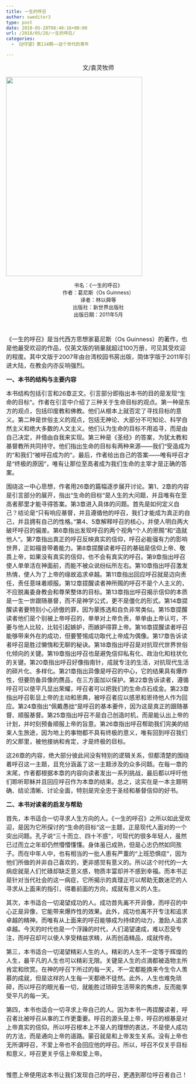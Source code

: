```yaml
---
title: 一生的呼召
author: sweditor3
type: post
date: 2018-05-28T08:40:16+00:00
url: /2018/05/28/一生的呼召/
categories:
  - 《@守望》第114期——这个世代的青年

---
```

<p style="text-align: center;">
  <span style="font-size: 12pt;">文/袁灵牧师</span>
</p>

<img class="aligncenter  wp-image-16997" src="http://t5.shwchurch.org/wp-content/uploads/2018/05/牧者荐书-一生的呼召.jpg" alt="" width="372" height="544" />

<p style="text-align: center;">
  书名：《一生的呼召》<br /> 作者：葛尼斯（Os Guinness）<br /> 译者：林以舜等<br /> 出版社：新世界出版社<br /> 出版日期：2011年5月
</p>

&nbsp;

<span style="font-size: 12pt;">《一生的呼召》是当代西方思想家葛尼斯（Os Guinness）的著作，也是他最受欢迎的作品，仅英文版的销量就超过100万册，可见其受欢迎的程度。其中文版于2007年由台湾校园书房出版，简体字版于2011年引进大陆，在教会内亦反响强烈。</span>

**<span style="font-size: 12pt;">一、本书的结构与主要内容</span>**

<span style="font-size: 12pt;">本书结构包括引言和26章正文。引言部分即指出本书的目的是发现“生命的目标”。作者在引言中介绍了三种关于生命目标的观点。第一种是东方的观点，包括印度教和佛教。他们从根本上就否定了寻找目标的意义。第二种是世俗主义的观点，包括无神论、大部分不可知论、科学自然主义和绝大多数的人文主义。他们认为生命的目标不用追寻，而是由自己决定，并借由自我来实现。第三种是《圣经》的答案，为犹太教和基督教所共同持守。他们指出生命的目标有两种来源——我们“受造成为的”和我们“被呼召成为的”。最后，作者给出自己的答案——唯有呼召才是“终极的原因”，唯有让那位至高者成为我们生命的主宰才是正确的答案。</span>

<span style="font-size: 12pt;">围绕这一中心思想，作者用26章的篇幅逐步展开讨论。第1、2章的内容是引言部分的展开，指出“生命的目标”是人生的大问题，并且唯有在至高者那里才能寻得答案。第3章进入具体的问题。首先是如何定义自己？结论是“只有响应基督，并且遵循他的呼召，我们才能成为真正的自己，并且拥有自己的性格。”第4、5章解释呼召的核心，并使人明白两大破坏呼召的偏差。第6章指出发现呼召的两个视角“个人的恩赐”和“造就他人”。第7章指出真正的呼召反映真实的信仰，呼召必能强有力的影响世界，正如福音带着能力。第8章提醒读者呼召的基础是信仰上帝、敬畏上帝，如果没有真实的信仰，也不会有真实的呼召。第9章指出呼召使人单单活在神面前，而能不被众说纷纭所左右。第10章指出呼召激发热情，使人为了上帝的缘故追求卓越。第11章指出回应呼召就是迈向责任，责任意味着顺服。第12章提醒读者神所赐的呼召不是个人主义的，不应脱离委身教会和尊荣整体的目标。第13章指出呼召揭示信仰的本质是一生一世跟随基督，而不是神学公式，更不是僵化的形式。第14章提醒读者要特别小心骄傲的罪，因为蒙拣选和自负非常类似。第15章提醒读者他们是个别被上帝呼召的，单单对上帝负责，单单由上帝认可，不要与他人比较，比较引起嫉妒，而嫉妒得罪上帝。第16章提醒读者呼召能够带来外在的成功，但要警惕成功取代上帝成为偶像。第17章告诉读者呼召是胜过懒惰和无聊的秘诀。第18章指出呼召是对抗现代世界世俗化倾向的关键。第19章指出呼召也是避免信仰私有化、政治化和柱状化的关键。第20章指出呼召好像指南针，成就专注的生活，对抗现代生活的碎片化、多样化。第21章指出异像是呼召的中心，它的结果具有爆炸性，但要防备异像的赝品，在三方面加以保护。第22章告诉读者，遵循呼召可以使平凡显出荣耀，呼召者可以把我们的生命点石成金。第23章指出呼召彰显上帝的主动和恩典，被呼召者应以感恩和恩待他人作为回应。第24章指出“佩戴愚拙”是呼召的基本要件，因为这是真正的跟随基督、顺服基督。第25章指出呼召不是自己创造时机，而是能认出上帝的计划，并时刻预备顺服上帝的旨意。第26章指出呼召帮助我们完美的结束人生旅途，因为地上的事物都不具有终极的意义，唯有回到呼召我们的父那里，被他接纳和肯定，才是终极的目标。</span>

<span style="font-size: 12pt;">这26章的内容，绝大部分彼此间没有特别的逻辑关系，但都清楚的围绕着呼召这一主题，且充分涵盖了这一主题涉及的众多问题。在每一章的末尾，作者都根据本章的内容向读者发出一系列挑战，最后都以呼吁他们聆听耶稣并且回应呼召作为本章的结束。总之，这实在是一本主题明确、结论清晰、讨论全面，特别是完全忠于圣经和基督信仰的好书。</span>

**<span style="font-size: 12pt;">二、本书对读者的启发与帮助</span>**

<span style="font-size: 12pt;">首先，本书适合一切寻求人生方向的人。《一生的呼召》之所以如此受欢迎，是因为它所探讨的“生命的目标”这一主题，正是现代人面对的一个突出问题。孔子说“三十而立、四十不惑”，可现代的很多年轻人，虽然已过而立之年却仍然懵懵懂懂。身体虽已成熟，但是心志仍然如同孩子。而在中年人中，也有相当的一批人患有严重的“上班恐惧症”，因为他们所做的并非自己喜欢的，更非感觉有意义的。所以这个时代的一大病症就是人们忙碌却缺乏意义感，物质丰富却并不感到幸福。而本书正是针对当代社会的这一病症，它所揭示的真理正可以帮助无数迷茫的人寻求从上面来的指引，得着前面的方向，成就有意义的人生。</span>

<span style="font-size: 12pt;">其次，本书适合一切渴望成功的人。成功首先离不开异像，而呼召的中心正是异像，它能带来爆炸性的效果。此外，成功也离不开专注和追求卓越的精神。而唯有从上面来的呼召能够成为持续的动力，激励人追求卓越。今天的时代也是一个浮躁的时代，人们渴望速成，难以忍受专注，而呼召却可以使人享受精益求精，从而创造精品，成就传奇。</span>

<span style="font-size: 12pt;">第三，本书适合一切渴望精彩人生的人。精彩的人生不一定等于辉煌的人生，最平凡的人生也可以精彩无限。关键是人生的点滴都被造物主所肯定和欣赏。在神的呼召下所过的每一天，不一定都能换来今生令人羡慕的成就，但是这样的人生每一天都绝不徒然。此外，人生也难免琐碎，而以呼召的眼光看一切，就能胜过琐碎生活带来的焦虑，反而能享受平凡的每一天。</span>

<span style="font-size: 12pt;">第四，本书也适合一切寻求上帝自己的人。因为本书一再提醒读者，呼召者比被呼召从事的工作更重要。呼召的源头是上帝，呼召的根基是对上帝真实的信仰。所以呼召根本上不是人的理想的表达，不是使人成功的方法，而是通向上帝的道路。蒙召就是和上帝发生关系。没有上帝也无所谓呼召，不爱上帝也不会回应他的呼召。所以，呼召不仅关乎目标和意义，呼召更关乎信上帝和爱上帝。</span>
  
<span style="font-size: 12pt;"><br /> 惟愿上帝使用这本书让我们发现自己的呼召，更遇到那位呼召者自己！</span>